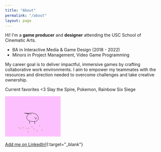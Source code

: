 ```yaml
---
title: "About"
permalink: "/about"
layout: page
---
```


Hi! I'm a **game producer** and **designer** attending the USC School of Cinematic Arts.
* BA in Interactive Media & Game Design (2018 - 2022)
* Minors in Project Management, Video Game Programming
 
My career goal is to deliver impactful, immersive games by crafting collaborative work environments. I aim to empower my teammates with the resources and direction needed to overcome challenges and take creative ownership.

Current favorites <3 Slay the Spire, Pokemon, Rainbow Six Siege
 
![flamingo gif](/assets/images/kero.gif)
 
[Add me on LinkedIn!](https://www.linkedin.com/in/michelleliu6/){:target="_blank"}